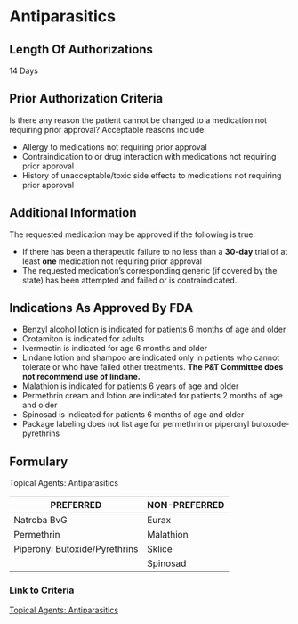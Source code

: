 # Antiparasitics

## Length Of Authorizations

14 Days

## Prior Authorization Criteria

Is there any reason the patient cannot be changed to a medication not requiring prior approval? Acceptable reasons include:

-   Allergy to medications not requiring prior approval
-   Contraindication to or drug interaction with medications not requiring prior approval
-   History of unacceptable/toxic side effects to medications not requiring prior approval

## Additional Information

The requested medication may be approved if the following is true:

-   If there has been a therapeutic failure to no less than a **30-day** trial of at least **one** medication not requiring prior approval
-   The requested medication’s corresponding generic (if covered by the state) has been attempted and failed or is contraindicated.

## Indications As Approved By FDA

-   Benzyl alcohol lotion is indicated for patients 6 months of age and older
-   Crotamiton is indicated for adults
-   Ivermectin is indicated for age 6 months and older
-   Lindane lotion and shampoo are indicated only in patients who cannot tolerate or who have failed other treatments. **The P&T Committee does not recommend use of lindane.**
-   Malathion is indicated for patients 6 years of age and older
-   Permethrin cream and lotion are indicated for patients 2 months of age and older
-   Spinosad is indicated for patients 6 months of age and older
-   Package labeling does not list age for permethrin or piperonyl butoxode-pyrethrins

## Formulary

Topical Agents: Antiparasitics

| PREFERRED                     | NON-PREFERRED |
|-------------------------------|---------------|
| Natroba BvG                   | Eurax         |
| Permethrin                    | Malathion     |
| Piperonyl Butoxide/Pyrethrins | Sklice        |
|                               | Spinosad      |

### Link to Criteria

[Topical Agents: Antiparasitics](https://pharmacy.medicaid.ohio.gov/sites/default/files/20220415_UPDL_Criteria_FINAL_.pdf#page=98)
